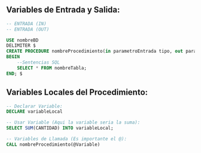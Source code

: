 

## Variables de Entrada y Salida:

```sql
-- ENTRADA (IN)
-- ENTRADA (OUT)

USE nombreBD
DELIMITER $
CREATE PROCEDURE nombreProcedimiento(in parametroEntrada tipo, out parametroSalida tipo)
BEGIN
	--Sentencias SQL
	SELECT * FROM nombreTabla;
END; $

```

## Variables Locales del Procedimiento:

```sql
-- Declarar Variable:
DECLARE variableLocal

-- Usar Variable (Aqui la variable seria la suma):
SELECT SUM(CANTIDAD) INTO variableLocal;

-- Variables de Llamada (Es importante el @):
CALL nombreProcedimiento(@Variable)
```
